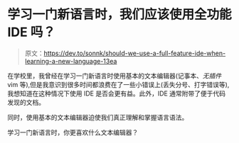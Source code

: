# 学习一门新语言时，我们应该使用全功能 IDE 吗？

> 原文：<https://dev.to/sonnk/should-we-use-a-full-feature-ide-when-learning-a-new-language-13ea>

在学校里，我曾经在学习一门新语言时使用基本的文本编辑器(记事本、*无插件* vim 等),但是我意识到很多时间都浪费在了一些小错误上(丢失分号、打字错误等),我想知道在这种情况下使用 IDE 是否会更有益。此外，IDE 通常附带了便于代码发现的文档。

同时，使用基本的文本编辑器迫使我们真正理解和掌握语言语法。

学习一门新语言时，你更喜欢什么文本编辑器？